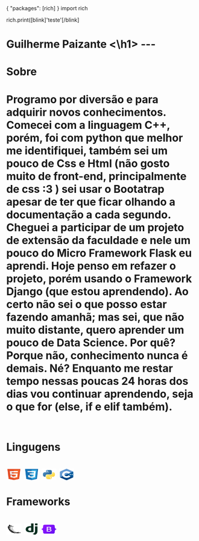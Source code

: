 <link rel="stylesheet" href="https://pyscript.net/latest/pyscript.css" />
<script defer src="https://pyscript.net/latest/pyscript.js"></script>
<py-config type="json">
    {
      "packages": [rich]
    }
</py-config>
<py-script>
  import rich
  
  rich.print([blink]'teste'[/blink]
</py-scypt>
<h1> Guilherme Paizante <\h1>
---
<h1> Sobre <h1>
  Programo por diversão e para adquirir novos conhecimentos. Comecei com a linguagem C++, porém, foi com python que melhor me identifiquei, também sei um pouco de Css e Html (não gosto muito de front-end, principalmente de css :3 ) sei usar o Bootatrap apesar de ter que ficar olhando a documentação a cada segundo. Cheguei a participar de um projeto de extensão da faculdade e nele um pouco do Micro Framework Flask eu aprendi. Hoje penso em refazer o projeto, porém usando o Framework Django (que estou aprendendo). Ao certo não sei o que posso estar fazendo amanhã; mas sei, que não muito distante, quero aprender um pouco de Data Science. Por quê? Porque não, conhecimento nunca é demais. Né? Enquanto me restar tempo nessas poucas 24 horas dos dias vou continuar aprendendo, seja o que for (else, if e elif também).

<div style="display: inline_block"><br>
<h4>Lingugens</h4>
  <img align="center" alt="Gui-HTML" height="30" width="40" src="https://raw.githubusercontent.com/devicons/devicon/master/icons/html5/html5-original.svg">
  <img align="center" alt="Gui-CSS" height="30" width="40" src="https://raw.githubusercontent.com/devicons/devicon/master/icons/css3/css3-original.svg">
  <img align="center" alt="Gui-Python" height="30" width="40" src="https://raw.githubusercontent.com/devicons/devicon/master/icons/python/python-original.svg">
  <img align="center" alt="Gui-Cs++" height="30" width="40" src="https://raw.githubusercontent.com/devicons/devicon/master/icons/cplusplus/cplusplus-original.svg">
<h4>Frameworks</h4>
  <img align="center" alt="Gui-Flask" height="30" width="40" src="https://raw.githubusercontent.com/devicons/devicon/master/icons/flask/flask-original.svg">
  <img align="center" alt="Gui-Django" height="30" width="40" src="https://raw.githubusercontent.com/devicons/devicon/master/icons/django/django-plain.svg">
  <img align="center" alt="Gui-Bootstrap" height="30" width="40" src="https://raw.githubusercontent.com/devicons/devicon/master/icons/bootstrap/bootstrap-original.svg">
</div>

